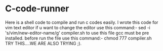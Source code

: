 # C-code-runner
Here is a shell code to compile and run c codes easily.
I wrote this code for vim text editor if u want to change the editor use this command:- sed -i 's/vim/new-editor-name/g' compiler.sh
to use this file gcc must be pre installed.
before run the file use this command:- chmod 777 compiler.sh
TRY THIS....WE ARE ALSO TRYING ;).
